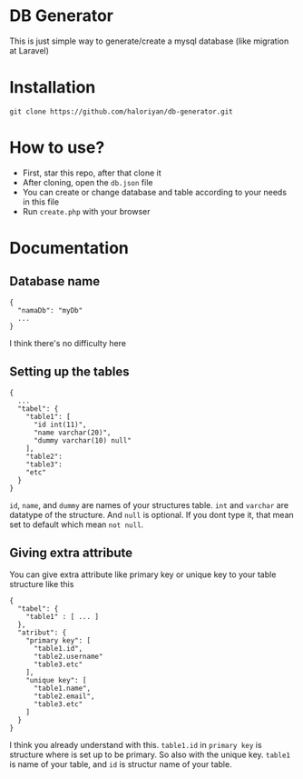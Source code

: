 # DB Generator
This is just simple way to generate/create a mysql database (like migration at Laravel)

# Installation
```
git clone https://github.com/haloriyan/db-generator.git
```

# How to use?
- First, star this repo, after that clone it
- After cloning, open the `db.json` file
- You can create or change database and table according to your needs in this file
- Run `create.php` with your browser

# Documentation

## Database name
```
{
  "namaDb": "myDb"
  ...
}
```
I think there's no difficulty here

## Setting up the tables
```
{
  ...
  "tabel": {
    "table1": [
      "id int(11)",
      "name varchar(20)",
      "dummy varchar(10) null"
    ],
    "table2":
    "table3":
    "etc"
  }
}
```
`id`, `name`, and `dummy` are names of your structures table. `int` and `varchar` are datatype of the structure. And `null` is optional. If you dont type it, that mean set to default which mean `not null`.

## Giving extra attribute
You can give extra attribute like primary key or unique key to your table structure like this
```
{
  "tabel": {
    "table1" : [ ... ]
  },
  "atribut": {
    "primary key": [
      "table1.id",
      "table2.username"
      "table3.etc"
    ],
    "unique key": [
      "table1.name",
      "table2.email",
      "table3.etc"
    ]
  }
}
```
I think you already understand with this. `table1.id` in `primary key` is structure where is set up to be primary. So also with the unique key. `table1` is name of your table, and `id` is structur name of your table.

